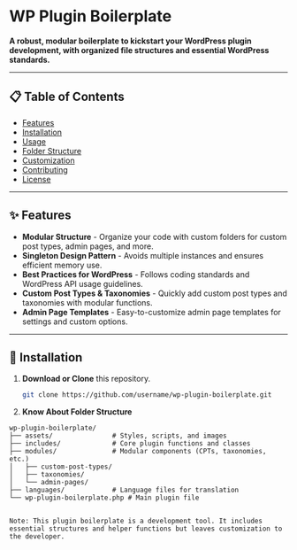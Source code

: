 # WP Plugin Boilerplate

**A robust, modular boilerplate to kickstart your WordPress plugin development, with organized file structures and essential WordPress standards.**

---

## 📋 Table of Contents

- [Features](#features)
- [Installation](#installation)
- [Usage](#usage)
- [Folder Structure](#folder-structure)
- [Customization](#customization)
- [Contributing](#contributing)
- [License](#license)

---

## ✨ Features

- **Modular Structure** - Organize your code with custom folders for custom post types, admin pages, and more.
- **Singleton Design Pattern** - Avoids multiple instances and ensures efficient memory use.
- **Best Practices for WordPress** - Follows coding standards and WordPress API usage guidelines.
- **Custom Post Types & Taxonomies** - Quickly add custom post types and taxonomies with modular functions.
- **Admin Page Templates** - Easy-to-customize admin page templates for settings and custom options.

---

## 🚀 Installation

1. **Download or Clone** this repository.
   ```bash
   git clone https://github.com/username/wp-plugin-boilerplate.git

2. **Know About Folder Structure** 

```plaintext
wp-plugin-boilerplate/
├── assets/               # Styles, scripts, and images
├── includes/             # Core plugin functions and classes
├── modules/              # Modular components (CPTs, taxonomies, etc.)
│   ├── custom-post-types/
│   ├── taxonomies/
│   └── admin-pages/
├── languages/            # Language files for translation
└── wp-plugin-boilerplate.php # Main plugin file


Note: This plugin boilerplate is a development tool. It includes essential structures and helper functions but leaves customization to the developer.


